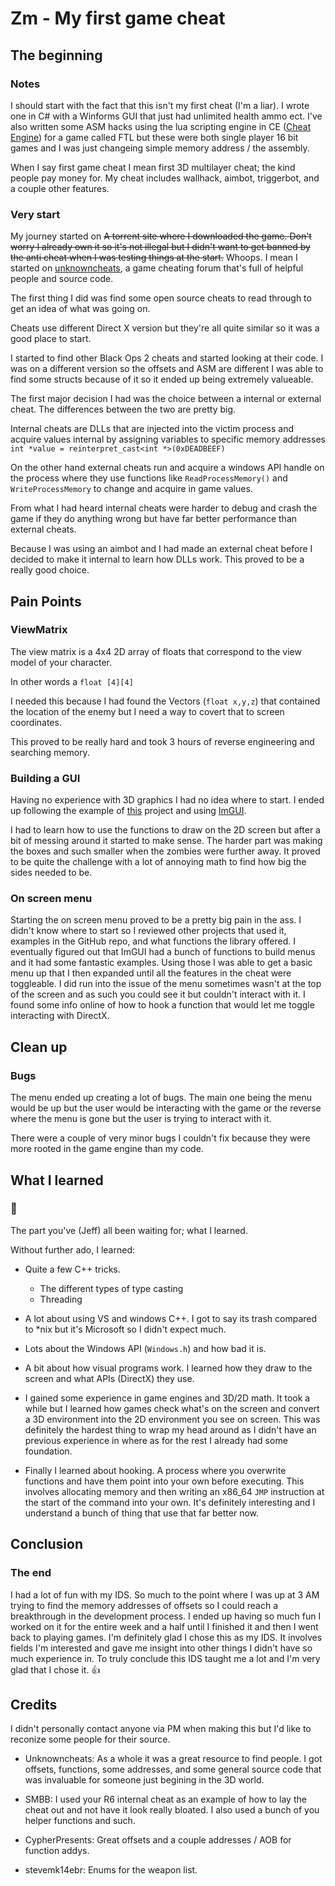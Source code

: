 # Zm - My first game cheat

## The beginning

### Notes

I should start with the fact that this isn't my first cheat (I'm a liar). I wrote one in C# with a Winforms GUI that just had unlimited health ammo ect. I've also written some ASM hacks using the lua scripting engine in CE ([Cheat Engine](https://github.com/cheat-engine/cheat-engine)) for a game called FTL but these were both single player 16 bit games and I was just changeing simple memory address / the assembly.

When I say first game cheat I mean first 3D multilayer cheat; the kind people pay money for. My cheat includes wallhack, aimbot, triggerbot, and a couple other features.

### Very start

My journey started on ~~A torrent site where I downloaded the game. Don't worry I already own it so it's not illegal but I didn't want to get banned by the anti cheat when I was testing things at the start.~~ Whoops. I mean I started on [unknowncheats](unknowncheats.me), a game cheating forum that's full of helpful people and source code.

The first thing I did was find some open source cheats to read through to get an idea of what was going on.

Cheats use different Direct X version but they're all quite similar so it was a good place to start.

I started to find other Black Ops 2 cheats and started looking at their code. I was on a different version so the offsets and ASM are different I was able to find some structs because of it so it ended up being extremely valueable.

The first major decision I had was the choice between a internal or external cheat. The differences between the two are pretty big.

Internal cheats are DLLs that are injected into the victim process and acquire values internal by assigning variables to specific memory addresses `int *value = reinterpret_cast<int *>(0xDEADBEEF)`

On the other hand external cheats run and acquire a windows API handle on the process where they use functions like `ReadProcessMemory()` and `WriteProcessMemory` to change and acquire in game values.

From what I had heard internal cheats were harder to debug and crash the game if they do anything wrong but have far better performance than external cheats.

Because I was using an aimbot and I had made an external cheat before I decided to make it internal to learn how DLLs work. This proved to be a really good choice.

## Pain Points

### ViewMatrix

The view matrix is a 4x4 2D array of floats that correspond to the view model of your character.

In other words a `float [4][4]`

I needed this because I had found the Vectors (`float x,y,z`) that contained the location of the enemy but I need a way to covert that to screen coordinates.

This proved to be really hard and took 3 hours of reverse engineering and searching memory.

### Building a GUI

Having no experience with 3D graphics I had no idea where to start. I ended up following the example of [this](https://github.com/SMBB/R6-Internal-cheat) project and using [ImGUI](https://github.com/ocornut/imgui).

I had to learn how to use the functions to draw on the 2D screen but after a bit of messing around it started to make sense. The harder part was making the boxes and such smaller when the zombies were further away. It proved to be quite the challenge with a lot of annoying math to find how big the sides needed to be.

### On screen menu

Starting the on screen menu proved to be a pretty big pain in the ass. I didn't know where to start so I reviewed other projects that used it, examples in the GitHub repo, and what functions the library offered. I eventually figured out that ImGUI had a bunch of functions to build menus and it had some fantastic examples. Using those I was able to get a basic menu up that I then expanded until all the features in the cheat were toggleable. I did run into the issue of the menu sometimes wasn't at the top of the screen and as such you could see it but couldn't interact with it. I found some info online of how to hook a function that would let me toggle interacting with DirectX.

## Clean up

### Bugs

The menu ended up creating a lot of bugs. The main one being the menu would be up but the user would be interacting with the game or the reverse where the menu is gone but the user is trying to interact with it.

There were a couple of very minor bugs I couldn't fix because they were more rooted in the game engine than my code.

## What I learned

### 🎉

The part you've (Jeff) all been waiting for; what I learned.

Without further ado, I learned:

* Quite a few C++ tricks.
  * The different types of type casting
  * Threading

* A lot about using VS and windows C++. I got to say its trash compared to *nix but it's Microsoft so I didn't expect much.

* Lots about the Windows API (`Windows.h`) and how bad it is.

* A bit about how visual programs work. I learned how they draw to the screen and what APIs (DirectX) they use.

* I gained some experience in game engines and 3D/2D math. It took a while but I learned how games check what's on the screen and convert a 3D environment into the 2D environment you see on screen. This was definitely the hardest thing to wrap my head around as I didn't have an previous experience in where as for the rest I already had some foundation.

* Finally I learned about hooking. A process where you overwrite functions and have them point into your own before executing. This involves allocating memory and then writing an x86_64 `JMP` instruction at the start of the command into your own. It's definitely interesting and I understand a bunch of thing that use that far better now.

## Conclusion

### The end

I had a lot of fun with my IDS. So much to the point where I was up at 3 AM trying to find the memory addresses of offsets so I could reach a breakthrough in the development process. I ended up having so much fun I worked on it for the entire week and a half until I finished it and then I went back to playing games. I'm definitely glad I chose this as my IDS. It involves fields I'm interested and gave me insight into other things I didn't have so much experience in. To truly conclude this IDS taught me a lot and I'm very glad that I chose it. 👍

## Credits

I didn't personally contact anyone via PM when making this but I'd like to reconize some people for their source.

* Unknowncheats: As a whole it was a great resource to find people. I got offsets, functions, some addresses, and some general source code that was invaluable for someone just begining in the 3D world.

* SMBB: I used your R6 internal cheat as an example of how to lay the cheat out and not have it look really bloated. I also used a bunch of you helper functions and such.

* CypherPresents: Great offsets and a couple addresses / AOB for function addys.

* stevemk14ebr: Enums for the weapon list.